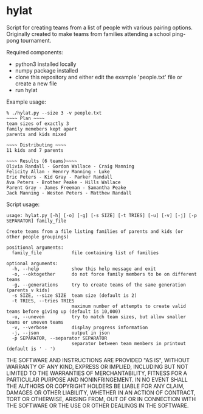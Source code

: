 # hylat
Script for creating teams from a list of people with various pairing options. Originally created to make teams from families attending a school ping-pong tournament.

Required components:
* python3 installed locally
* numpy package installed
* clone this repository and either edit the example 'people.txt' file or create a new file
* run hylat

Example usage:
```
% ./hylat.py --size 3 -v people.txt
~~~~ Plan ~~~~
team sizes of exactly 3
family memebers kept apart
parents and kids mixed

~~~~ Distributing ~~~~
11 kids and 7 parents

~~~~ Results (6 teams)~~~~
Olivia Randall - Gordon Wallace - Craig Manning
Felicity Allan - Hennry Manning - Luke
Eric Peters - Kid Gray - Parker Randall
Ava Peters - Brother Peake - Hills Wallace
Parent Gray - James Freeman - Samantha Peake
Jack Manning - Weston Peters - Matthew Randall
```

Script usage:
```
usage: hylat.py [-h] [-o] [-g] [-s SIZE] [-t TRIES] [-u] [-v] [-j] [-p SEPARATOR] family_file

Create teams from a file listing families of parents and kids (or other people groupings)

positional arguments:
  family_file           file containing list of families

optional arguments:
  -h, --help            show this help message and exit
  -o, --oktogether      do not force family members to be on different teams
  -g, --generations     try to create teams of the same generation (parents v kids)
  -s SIZE, --size SIZE  team size (default is 2)
  -t TRIES, --tries TRIES
                        maximum number of attempts to create valid teams before giving up (default is 10,000)
  -u, --uneven          try to match team sizes, but allow smaller teams or uneven teams
  -v, --verbose         display progress information
  -j, --json            output in json
  -p SEPARATOR, --separator SEPARATOR
                        separator between team members in printout (default is ' - ')
```

THE SOFTWARE AND INSTRUCTIONS ARE PROVIDED "AS IS", WITHOUT WARRANTY OF ANY KIND, EXPRESS OR IMPLIED, INCLUDING BUT NOT LIMITED TO THE WARRANTIES OF MERCHANTABILITY, FITNESS FOR A PARTICULAR PURPOSE AND NONINFRINGEMENT. IN NO EVENT SHALL THE AUTHORS OR COPYRIGHT HOLDERS BE LIABLE FOR ANY CLAIM, DAMAGES OR OTHER LIABILITY, WHETHER IN AN ACTION OF CONTRACT, TORT OR OTHERWISE, ARISING FROM, OUT OF OR IN CONNECTION WITH THE SOFTWARE OR THE USE OR OTHER DEALINGS IN THE SOFTWARE.
